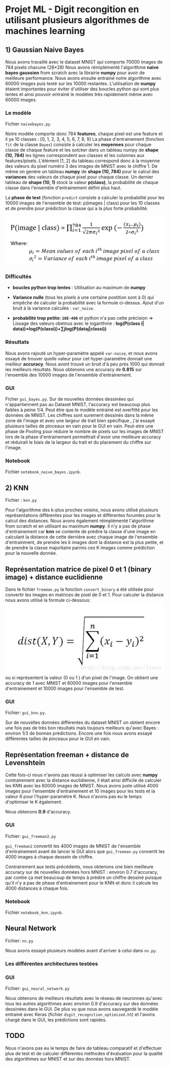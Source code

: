 # Projet ML - Digit recongition en utilisant plusieurs algorithmes de machines learning 

## 1) Gaussian Naive Bayes

Nous avons travaillé avec le dataset MNIST qui comporte 70000 images de 784 pixels chacune (28*28) 
Nous avons réimplémenté l'algorithme **naive bayes gaussien** from scratch avec la librairie **numpy** pour avoir de meilleure performance. Nous avons ensuite entrainé notre algorithme avec 60000 images puis testé sur les 10000 restantes. L'utilisation de **numpy** étaient importantes pour éviter d'utiliser des boucles python qui sont plus lentes et ainsi pouvoir entrainé le modèles très rapidement même avec 60000 images.

### Le modèle 

Fichier `naivebayes.py`.

Notre modèle comporte donc 784 **features**, chaque pixel est une feature et il ya 10 classes : [0, 1, 2, 3, 4, 5, 6, 7, 8, 9]
La phase d'entrainement (fonction `fit` de la classe `Bayes`) consiste à calculer les **moyennes** pour chaque classe de chaque feature et les sotcker dans un tableau numpy de **shape (10, 784)** les lignes correspondent aux classes et les colonnes aux features/pixels. L'élément [1, 2] du tableau correspond donc à la moyenne des valeurs du pixel numéro 3 des images de MNIST avec le chiffre 1.
De même on genère un tableau **numpy** de **shape (10, 784)** pour le calcul des **variances**  des valeurs de chaque pixel pour chaque classe. 
Un dernier tableau de **shape (10, 1)** stock la valeur **p(class)**, la probabilité de chaque classe dans l'ensemble d'entrainement défini plus haut.

La **phase de test** (fonction `predict` consiste à calculer la probabilité pour les 10000 images de l'ensemble de test: p(images | class) pour les 10 classes et de prendre pour prédiction la classe qui a la plus forte probabilité. 

![image](bayes_formula.png)


### Difficultés 

- **boucles python trop lentes** : Utilisation au maximum de **numpy**
  
- **Variance nulle** (tous les pixels à une certaine postition sont à 0) qui empêche de calculer la probabilité avec la formule ci-dessus. Ajout d'un bruit à la variance calculée : `var_noise`. 

- **probabilité trop petite: `10E-400`** et python n'a pas cette précision => Lissage des valeurs obetnus avec le logarithme : **log(P(class i| data))∝log(P(classi))+∑jlog(P(dataj|classi))** 


### Résultats 

Nous avons rajouté un hyper-paramètre appelé `var-noise`, et nous avons essayé de trouver quelle valeur pour cet hyper-paramètre donnait une meilleur **accuracy**. Nous avont trouvé un bruit d'à peu près 1000 qui donnait les meilleurs résultats. 
Nous obtenons une accuracy de **0.815** sur l'ensemble des 10000 images de l'ensemble d'entrainement. 

### GUI

Ficher `gui_bayes.py`. 
Sur de nouvelles données dessinées qui n'appartiennent pas au Dataset MNIST, l'accuracy est beaucoup plus faibles à peine 1/4. Peut être que le modèle entrainé est overfitté pour les données de MNIST. Les chiffres sont surement dessinés dans la même zone de l'image et avec une largeur de trait bien spécifique , j'ai essayé plusieurs tailles de pinceaux en vain pour le GUI en vain. Peut-etre une phase de Pooling pour réduire le nombre de pixels sur les images de MNIST lors de la phase d'entrainement permettrait d'avoir une meilleure accuracy et réduirait le biais de la largeur du trait et du placement du chiffre sur l'image. 

### Notebook

Fichier `notebook_naive_bayes.ipynb`.


## 2) KNN 

Fichier : `knn.py`

Pour l'algorithme des k-plus proches voisins, nous avons utilisé plusieurs représentations différentes pour les images et différentes forumles pour le calcul des distances. Nous avons également réimplémenté l'algorithme from scratch et en utilisant au maximum **numpy**. Il n'y a pas de phase d'entrainement car **knn** se contente de prédire la classe d'une image en calculant la distance de cette dernière avec chaque image de l'ensemble d'entrainment, de prendre les k images dont la distance est la plus petite, et de prendre la classe majoritaire parmis ces K images comme prédiction pour la nouvelle donnée. 

## Représentation matrice de pixel 0 et 1 (binary image) + distance euclidienne

Dans le fichier `freeman.py` la fonction `convert_binary` a été utilisée pour convertir les images en matrices de pixel de 0 et 1. 
Pour calculer la distance nous avons utilisé la formule ci-dessous:
![image](dist_eucli.jpeg)
ou xi représentent la valeur (0 ou 1 ) d'un pixel de l'image. 
On obtient une accuracy de 1 avec MNIST et 60000 images pour l'ensemble d'entrainement et 10000 images pour l'ensemble de test. 


### GUI 

Fichier: `gui_knn.py`. 

Sur de nouvelles données différentes du dataset MNIST on obtient encore une fois pas de très bon résultats mais toujours meilleurs qu'avec Bayes : environ 1/3 de bonnes prédictions. Encore une fois nous avons essayé différentes tailles de pinceaux pour le GUI en vain. 

## Représentation freeman + distance de Levenshtein

Cette fois-ci nous n'avons pas réussi à optimiser les calculs avec **numpy** contrairement avec la distance euclidienne, il était ainsi difficile de calculer les KNN avec les 60000 images de MNIST. Nous avons juste utilisé 4000 images pour l'ensemble d'entrainement et 10 images pour les tests et la valeur 6 pour l'hyper-paramètre K. Nous n'avons pas eu le temps d'optimiser le K également. 

Nous obtenons **0.9** d'accuracy. 

### GUI

Fichier: `gui_freeman2.py`

`gui_freeman2` convertit les 4000 images de MNIST de l'ensemble d'entrainement avant de lancer le GUI alors que `gui_freeman.py` convertit les 4000 images à chaque dessein de chiffre. 

Contrairement aux tests précédents, nous obtenons une bien meilleure accuracy sur de nouvelles données hors MNIST : environ 0.7 d'accuracy, par contre ça met beaucoup de temps à prédire un chiffre dessiné puisque qu'il n'y a pas de phase d'entrainement pour le KNN et donc il calcule les 4000 distances à chaque fois.  

### Notebook

Fichier `notebook_knn.ipynb`.

## Neural Network

Fichier: `nn.py`

Nous avons essayé plusieurs modèles avant d'arriver à celui dans `nn.py`.
### Les différentes architectures testées


### GUI

Fichier: `gui_neural_network.py`

Nous obtenons de meilleurs résultats avec le réseau de neuronnes qu'avec tous les autres algorithmes avec environ 0.9 d'accuracy sur des données dessinées dans le GUI. De plus vu que nous avons sauvegardé le modèle entrainé avec Keras (fichier `digit_recognition_optimized.h5`) et l'avons chargé dans le GUI, les prédictions sont rapides. 

## TODO

Nous n'avons pas eu le temps de faire de tableau comparatif et d'effectuer plus de test et de calculer différentes méthodes d'évaluation pour la qualité des algorithmes sur MNIST et sur des données hors MNIST. 


